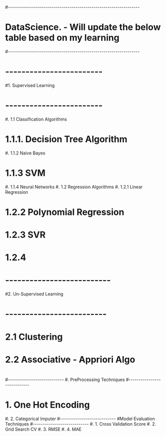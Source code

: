 #------------------------------------------------------------------
# DataScience. - Will update the below table based on my learning
#------------------------------------------------------------------
# ------------------------
#1. Supervised Learning
# ------------------------
#.  1.1 Classification Algorithms
#      1.1.1. Decision Tree Algorithm
#.     1.1.2  Naive Bayes 
#      1.1.3  SVM
#.     1.1.4  Neural Networks
#.  1.2 Regression Algorithms
#.     1.2.1 Linear Regression
#      1.2.2 Polynomial Regression
#      1.2.3 SVR
#      1.2.4 
# --------------------------
#2. Un-Supervised Learning
# -------------------------
#   2.1 Clustering 
#   2.2 Associative - Appriori Algo
#
#----------------------------
#. PreProcessing Techniques
#----------------------------
#   1. One Hot Encoding
#.  2. Categorical Imputer 
#----------------------------
#Model Evaluation Techniques 
#----------------------------
#.  1.  Cross Validation Score
#.  2.  Grid Search CV
#.  3.  RMSE 
#.  4.  MAE

